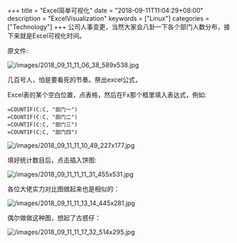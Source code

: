 +++
title = "Excel简单可视化"
date = "2018-09-11T11:04:29+08:00"
description = "ExcelVisualization"
keywords = ["Linux"]
categories = ["Technology"]
+++
公司人事变更，当然大家会八卦一下各个部门人数分布，接下来就是Excel可视化时间。    

原文件:    

![/images/2018_09_11_11_06_38_589x538.jpg](/images/2018_09_11_11_06_38_589x538.jpg)

几百号人，怕是要看死的节奏。祭出excel公式，

Excel表的某个空白位置，点表格，然后在Fx那个框里填入表达式，例如:    

```
=COUNTIF(C:C, "部门一")
=COUNTIF(C:C, "部门二")
=COUNTIF(C:C, "部门三")
=COUNTIF(C:C, "部门四")
```
![/images/2018_09_11_11_10_49_227x177.jpg](/images/2018_09_11_11_10_49_227x177.jpg)

填好统计数目后，点击插入饼图:    

![/images/2018_09_11_11_11_31_455x531.jpg](/images/2018_09_11_11_11_31_455x531.jpg)

各位大佬实力对比图做起来也是相似的：    

![/images/2018_09_11_11_13_14_445x281.jpg](/images/2018_09_11_11_13_14_445x281.jpg)

偶尔做做这种图，想起了古惑仔：    

![/images/2018_09_11_11_17_32_514x295.jpg](/images/2018_09_11_11_17_32_514x295.jpg)

